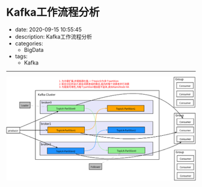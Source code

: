 #   Kafka工作流程分析
+ date: 2020-09-15 10:55:45
+ description: Kafka工作流程分析
+ categories:
  - BigData
+ tags:
  - Kafka
---

![](../images/2020/09/20200914110559.png)


